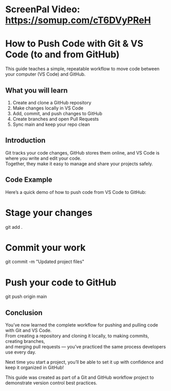 # ScreenPal Video: https://somup.com/cT6DVyPReH 
# How to Push Code with Git & VS Code (to and from GitHub)

This guide teaches a simple, repeatable workflow to move code between your computer (VS Code) and GitHub.

## What you will learn
1. Create and clone a GitHub repository
2. Make changes locally in VS Code
3. Add, commit, and push changes to GitHub
4. Create branches and open Pull Requests
5. Sync main and keep your repo clean

## Introduction

Git tracks your code changes, GitHub stores them online, and VS Code is where you write and edit your code.  
Together, they make it easy to manage and share your projects safely.

## Code Example

Here’s a quick demo of how to push code from VS Code to GitHub:

# Stage your changes
git add .

# Commit your work
git commit -m "Updated project files"

# Push your code to GitHub
git push origin main

## Conclusion

You’ve now learned the complete workflow for pushing and pulling code with Git and VS Code.  
From creating a repository and cloning it locally, to making commits, creating branches,  
and merging pull requests — you’ve practiced the same process developers use every day.

Next time you start a project, you’ll be able to set it up with confidence and keep it organized in GitHub!

This guide was created as part of a Git and GitHub workflow project to demonstrate version control best practices.
